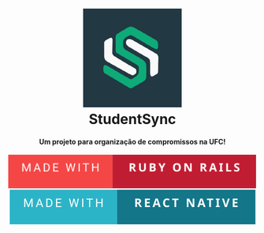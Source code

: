 
<h1 align="center">
  <br>
    <img src="./ssync.jpg" alt="Markdownify" width="200">
  <br>
  StudentSync
  <br>
</h1>

<h4 align="center">Um projeto para organização de compromissos na UFC!</h4>

<div align="center">
  <img src="./made-with-ruby-on-rails.svg">
  <img src="./made-with-react-native.svg">
</div>
